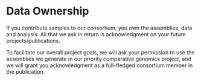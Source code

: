 # Data Ownership

If you contribute samples to our consortium, you own the assemblies, 
data and analysis. All that we ask in return is acknowledgment on your future 
projects/publications.

To facilitate our overall project goals, we will ask your permission to use the 
assemblies we generate in our priority comparative genomics project, and we will
grant you acknowledgment as a full-fledged consortium member in the publication.

